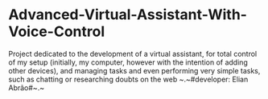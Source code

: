 # Advanced-Virtual-Assistant-With-Voice-Control
Project dedicated to the development of a virtual assistant, for total control of my setup (initially, my computer, however with the intention of adding other devices), and managing tasks and even performing very simple tasks, such as chatting or researching doubts on the web  ~.~#developer: Elian Abrão#~.~

